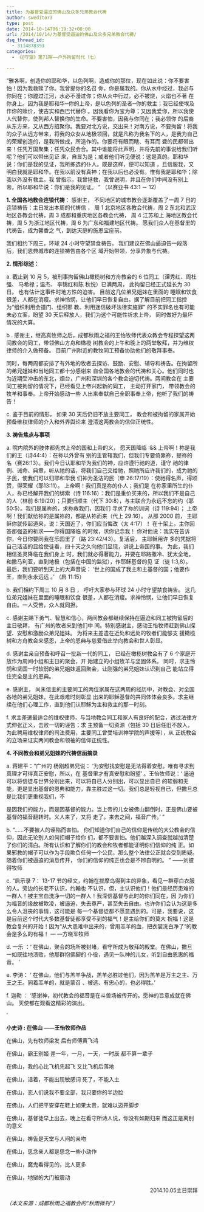 ```yaml
---
title: 为基督受逼迫的佛山及众多兄弟教会代祷
author: sweditor3
type: post
date: 2014-10-14T06:19:32+00:00
url: /2014/10/14/为基督受逼迫的佛山及众多兄弟教会代祷/
dsq_thread_id:
  - 3114878393
categories:
  - 《@守望》第71期——户外拘留时代（七）

---
```

“雅各啊，创造你的耶和华，以色列啊，造成你的那位，现在如此说：你不要害怕！因为我救赎了你。我曾提你的名召 你，你是属我的。你从水中经过，我必与你同在；你蹚过江河，水必不漫过你；你从火中行过，必不被烧，火焰也不著 在你身上。因为我是耶和华─你的上帝，是以色列的圣者─你的救主；我已经使埃及作你的赎价，使古实和西巴代替你 。因我看你为宝为尊；又因我爱你，所以我使人代替你，使列邦人替换你的生命。不要害怕，因我与你同在；我必领你 的后裔从东方来，又从西方招聚你。我要对北方说，交出来！对南方说，不要拘留！将我的众子从远方带来，将我的众女从地极领回，就是凡称为我名下的人，是我为自己的荣耀创造的，是我所做成，所造作的。你要将有眼而瞎、有耳而 聋的民都带出来！任凭万国聚集；任凭众民会合。其中谁能将此声明，并将先前的事说给我们听呢？他们可以带出见证 来，自显为是；或者他们听见便说：这是真的。耶和华说：你们是我的见证，我所拣选的仆人。既是这样，便可以知道 ，且信服我，又明白我就是耶和华。在我以前没有真神；在我以后也必没有。惟有我是耶和华；除我以外没有救主。我 曾指示，我曾拯救，我曾说明，并且在你们中间没有别上帝。所以耶和华说：你们是我的见证。 ” （以赛亚书 43:1 － 12)

**1. 全国各地教会连锁代祷**： 感谢主， 不同地区的城市教会逐渐覆盖了一周 7 日的连锁祷告：主日发出本周的代祷信 ， 周 1 北京地区各教会代祷，周 2 东北和武汉地区各教会代祷，周 3 成都和重庆地区各教会代祷， 周 4 江苏和上 海地区教会代祷，周 5 为浙江地区代祷，周 6 为广东和福建地区代祷。 愿我们众人在基督里的代祷告，成为馨香之 气，到达天庭的施恩宝座前。

我们相约下周三，环球 24 小时守望禁食祷告。 我们建议在佛山逼迫告一段落后，我们恩典城市的连锁祷告由各个区 域开始带领，分享异象与代祷。

**2. 情形综述：**

a. 截止到 10 月 5，被刑事拘留佛山橄榄树和方舟教会的 6 位同工（谭秀红、周杜强、 马希禄；温杰、 李锦红和陈 秋悦）已满两周， 此拘留已经正式延长为 30 日。 也有估计这事件时地方性的迫害。 目前这几位弟兄姐妹在里面的 睡眠和饮食很差，人都在消瘦。求神怜悯，让他们早日恢复自由。据了解目前把同工指控为“组织利用会道门、组织邪 教、利用迷信破坏法律实施罪” 的不实罪名也有可能未必立案，盼望 30 天后释放人，我们为这个可能性祈求上帝， 同时做好为最坏情况的大算。

b . 感谢主，继高真牧师之后，成都秋雨之福的王怡牧师代表众教会专程探望这两间教会的同工，带领佛山方舟和橄榄 树教会的上午和晚上的两堂敬拜，并为维权律师的介入做预备。 目前广州附近的教牧同工预备协助他们的敬拜事奉。

同时，每两周都安排了有外地的牧者去探访、鼓励、安慰、辅导和祷告。在拘留所的弟兄姐妹和当地同工都十分感谢来 自全国各地教会的代祷和关心。他们同时也为近期受冲击的东北，烟台，广州和深圳的各个教会迫切代祷。两间教会在 主要同工被拘留的情况下，已经看见上帝兴起新的同工， 主动打开家门， 带领教会的牧羊和事奉。上帝开始感动一些 人出来奉献自己全职事奉上帝，他听了我们的祷告！

c. 鉴于目前的情形， 如果 30 天后仍旧不放主要同工， 教会和被拘留的家属开始预备维权律师的介入和外界舆论来 澄清这两教会的信仰正统性。

**3. 祷告焦点与事项**

a. 院内院外的肢体都先求上帝的国和上帝的义， 愿天国降临 :&& 上帝啊！祢是我们的王（诗44:4）：在祢以外曾有 别的主管辖我们，但我们专要倚靠祢，提祢的名（赛26:13）。我们今日认耶和华为我们的神，应许遵行祂的道，谨守 祂的律例、诫命、典章，听从祂的话，将我们自己交给祂，照祂所应许我们的，成为祂的子民，使我们可以归耶和华我 们神为圣洁的民（申 26:17/19）：使祂得名声，得颂赞，得荣耀（耶13:11）。 上帝啊！我们真是祢的仆人；我们是 在祢家里所生的仆人，祢已经解开我们的绑索（诗 116:16）：我们是重价买来的，所以我们不是自己的人（林前 6:19/20）；只要归顺主（代下 30:8），与主联合为永远不忘的约（耶 50:5）。我们是属祢的，求祢救我们，因我们 寻求了祢的训词（诗 119:94）； 上帝啊！我们献给祢的是属祢的，都是从祢而来（代上 29:16）。 从那 2000 前， 主耶稣你就传起道来，说：天国近了，你们应当悔改（太 4:17）！ 在十架上，主你回答那强盗的祈求——你得国降临 的时候，求你记念我！ 你对他说：我实在告诉你，今日你要同我在乐园里了（路 23:42/43）。复活后， 主耶稣用许 多的凭据将自己活活的显给使徒看，四十天之久向他们显现，讲说上帝国的事。 为此，我们相信圣灵降临在我们身上 时，我们就必得著能力，并要在耶路撒冷、犹太全地，和撒马利亚，直到地极（包括在中国的监狱），作耶稣基督的见 证（徒 1:3,8）。 最后，我们要听到天上的大声音说： ‘世上的国成了我主和主基督的国；他要作王，直到永永远远 。’ （启 11:15）

b. 我们相约下周三 10 月 8 日 ， 呼吁大家参与环球 24 小时守望禁食祷告。 这几位弟兄姐妹在里面的睡眠和饮食 很差，人都在消瘦。求神怜悯，让他们早日恢复自由。一人受苦，众人就同担。

c. 感谢主赐下勇气、智慧和信心，两间教会都继续保持在逼迫和同工被拘留后的主日敬拜， 有广州的牧者来到他们中 间。特别感谢主，感动王怡牧师赶到佛山探望、安慰和激励众弟兄姐妹。 为将来主差遣在近处和远处的牧者们能够支 援橄榄树和方舟教会来感恩，上帝的恩典与慈爱借此举向教会和世人彰显。

d. 感谢主亲自预备和呼召一批新一代的同工， 已经在橄榄树教会有了 6 个家庭开放作为周间小组和主日的聚会，开 始建立的小组牧羊与坚固体系。 同时，求主怜悯和坚固一时软弱的弟兄姐妹返回聚会，让刚强的弟兄姐妹认识到自己 能站立得住完全是主的恩典。

e. 感谢主， 尚未信主的主要同工的两位家属在这两周的经历中，对教会、对全国各地的弟兄姐妹，在此艰难时刻彰显 出来的耶稣基督的共同体体会良多。求主继续在他们心理工作，直到他们认耶稣为主和救主的那一时刻。

f. 求主差遣最适合的维权律师，与当地教会同工和家人有良好的配合，透过法律方式伸张正义，击败一切的诬告；求 主预备一切资源（包括 30 日后任旧不放人，为此聘用维权律师的司法费用，主要同工曾受培训神学院的声援等），从 正统教会的立场来证实两间教会和领袖的信仰正统性。

**4. 不同教会和弟兄姐妹的代祷信函摘录**

a. 蒋建平：“广州的 杨刚超弟兄说： ‘为安慰找安慰是无法得着安慰。唯有寻求到真理才可得真正安慰，所以，在 基督里才有真安慰和盼望’ 。王怡牧师说：‘ 逼迫可以将信徒与世界分别出来，可以将自已人分别出，可以显出自已 的软弱和无能，更是显出基督的恩典和能力，靠主胜过这一切。我们总是轻视自已，但撒旦总是比我们更重视我们，不
  
是因我们的能力，而是因基督的能力。当上帝的儿女被佛山翻倒时，正是佛山要被基督的福音翻转时。义人来了，又将 走了。来去之间，福音广传。’ ”

b. “……不要被人的诬陷而害怕。 你们知道你们自己的信仰是传统的大公教会的信仰，因此无论别人如何扣帽子给你 们，都不要害怕。他们越深入调查就越加清楚了你们的清白。所有认识和了解你们的教会和牧者都能证明你们信仰的纯 正。如果邪教的帽子可以作为手段欺负任何一个公民，那么整个法律公正就会受到质疑。随着你们被逼迫的消息传开， 你们的信仰的纯正也会是不辫自明的。 ” ——刘彼得牧师

c. “启示录 7： 13-17 节的经文，约翰在拔摩岛得到主的异象，看见一群穿白衣服的人。旁边的长老不认识，约翰也 不认识，但，主认识他们！他们是经历患难的一群人！被主宝血洗净一切的一群人！我深信基督与此时的你们同在，因 为你们为福音的缘故被欺凌，被逼迫，失去尊严，甚至失去自由。也许你们会认为这是多么令人沮丧的事情，这可能是 每一个基督徒都不愿意遇到的。可是，我要说，这是目前这个时代大多数基督徒都享受不到的福气！是主给你们的莫大 祝福！这是教会复兴的开始！因为“从大患难中出来的，曾用羔羊的血，把衣裳洗白净了”的教会是多么的有福！ — —方晓军牧师

d. 一乐 ：‘ 在佛山，聚会的场所被封堵，看守所成为敬拜的殿堂。在佛山，撒旦一如既往地溃败，他那群抱佛脚的 仆役，遇见一队神的儿女，听到自由恩惠的福音。 ’

e. 李涛： ‘ 在佛山，他们与羔羊争战，羔羊必胜过他们，因为羔羊是万主之主、万王之王。同着羔羊的，就是蒙召 、被选、有忠心的，也必得胜。’

f. 迦勒 ： ‘感谢神，初代教会的福音是在斗兽场被传开的。愿神的旨意成就在佛山。 天使都在观看这精彩的演出。
  
’
  
**小史诗 : 在佛山 ——王怡牧师作品**

在佛山，先有牧师梁发 后有师傅黄飞鸿
  
在佛山，霸王别姬 差一年，一月，一天，一时辰 都不算一辈子
  
在佛山，我的心比飞机先起飞 又比飞机后落地
  
在佛山，活着，不能出现敏感词 死了，不能入土
  
在佛山，恋人们说我不要全部，我只要你的半边脸
  
在佛山，人们把平安穿在鞋上如果太贵，就难以迈开脚步
  
在佛山，基督徒早上出去，晚上在看守所诗人说，你没有如期归来 而这正是离别的意义
  
在佛山，祷告是天堂与人间的亲吻
  
在佛山，思念亲人都是思念一些小动作
  
在佛山，魔鬼看得见的，比人更多
  
在佛山，地狱的大门被震动

<p style="text-align: right;">
  2014.10.05主日崇拜
</p>

_（本文来源：成都秋雨之福教会的“秋雨微刊”）_